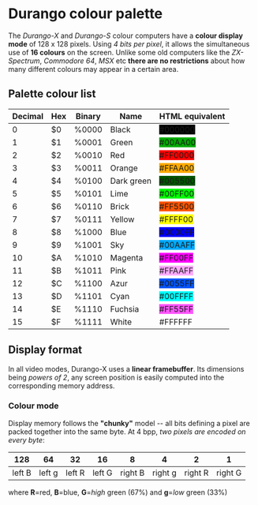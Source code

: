 # Durango colour palette

The _Durango-X_ and _Durango-S_ colour computers have a **colour display mode** of 128 x 128 pixels. Using _4 bits per pixel_, it allows the
simultaneous use of **16 colours** on the screen. Unlike some old computers like the _ZX-Spectrum_, _Commodore 64_, _MSX_ etc
**there are no restrictions** about how many different colours may appear in a certain area.

## Palette colour list

|Decimal|Hex|Binary|Name   |HTML equivalent|
|-------|---|------|-------|---------------|
|0      |$0 |%0000 |Black  | <span style="background-color:#000000">\#000000</span>|
|1      |$1 |%0001 |Green  | <span style="background-color:#00AA00">\#00AA00</span>|
|2      |$2 |%0010 |Red    | <span style="background-color:#FF0000">\#FF0000</span>|
|3      |$3 |%0011 |Orange | <span style="background-color:#FFAA00">\#FFAA00</span>|
|4      |$4 |%0100 |Dark green| <span style="background-color:#005500">\#005500</span>|
|5      |$5 |%0101 |Lime   | <span style="background-color:#00FF00">\#00FF00</span>|
|6      |$6 |%0110 |Brick  | <span style="background-color:#FF5500">\#FF5500</span>|
|7      |$7 |%0111 |Yellow | <span style="background-color:#FFFF00">\#FFFF00</span>|
|8      |$8 |%1000 |Blue   | <span style="background-color:#0000FF">\#0000FF</span>|
|9      |$9 |%1001 |Sky    | <span style="background-color:#00AAFF">\#00AAFF</span>|
|10     |$A |%1010 |Magenta| <span style="background-color:#FF00FF">\#FF00FF</span>|
|11     |$B |%1011 |Pink   | <span style="background-color:#FFAAFF">\#FFAAFF</span>|
|12     |$C |%1100 |Azur   | <span style="background-color:#0055FF">\#0055FF</span>|
|13     |$D |%1101 |Cyan   | <span style="background-color:#00FFFF">\#00FFFF</span>|
|14     |$E |%1110 |Fuchsia| <span style="background-color:#FF55FF">\#FF55FF</span>|
|15     |$F |%1111 |White  | <span style="background-color:#FFFFFF">\#FFFFFF</span>|

## Display format

In all video modes, Durango-X uses a **linear framebuffer**. Its dimensions being _powers of 2_, any screen position is easily computed into
the corresponding memory address.

### Colour mode

Display memory follows the **"chunky"** model -- all bits defining a pixel are packed together into the same byte. At 4 bpp, _two pixels are
encoded on every byte_:

|128|64|32|16|8|4|2|1|
|---|--|--|--|-|-|-|-|
|left B|left g|left R|left G|right B|right g|right R|right G|

where **R**=red, **B**=blue, **G**=_high_ green (67%) and **g**=_low_ green (33%)

